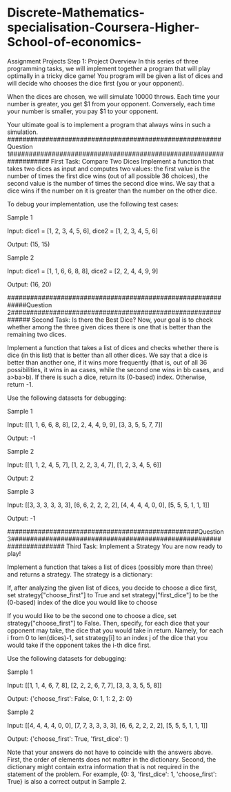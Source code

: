 # Discrete-Mathematics-specialisation-Coursera-Higher-School-of-economics-
Assignment Projects
Step 1:
Project Overview
In this series of three programming tasks, we will implement together a program that will play optimally in a tricky dice game! You program will be given a list of dices and will decide who chooses the dice first (you or your opponent).

When the dices are chosen, we will simulate 10000 throws. Each time your number is greater, you get $1 from your opponent. Conversely, each time your number is smaller, you pay $1 to your opponent.

Your ultimate goal is to implement a program that always wins in such a simulation.
########################################################Question 1###################################################################
First Task: Compare Two Dices
Implement a function that takes two dices as input and computes two values: the first value is the number of times the first dice wins (out of all possible 36 choices), the second value is the number of times the second dice wins. We say that a dice wins if the number on it is greater than the number on the other dice.

To debug your implementation, use the following test cases:

Sample 1

Input: dice1 = [1, 2, 3, 4, 5, 6], dice2 = [1, 2, 3, 4, 5, 6]

Output: (15, 15)

Sample 2

Input: dice1 = [1, 1, 6, 6, 8, 8], dice2 = [2, 2, 4, 4, 9, 9]

Output: (16, 20)


#############################################################Question 2#############################################################
Second Task: Is there the Best Dice?
Now, your goal is to check whether among the three given dices there is one that is better than the remaining two dices.

Implement a function that takes a list of dices and checks whether there is dice (in this list) that is better than all other dices. We say that a dice is better than another one, if it wins more frequently (that is, out of all 36 possibilities, it wins in aa cases, while the second one wins in bb cases, and a>ba>b). If there is such a dice, return its (0-based) index. Otherwise, return -1.

Use the following datasets for debugging:

Sample 1

Input: [[1, 1, 6, 6, 8, 8], [2, 2, 4, 4, 9, 9], [3, 3, 5, 5, 7, 7]]

Output: -1

Sample 2

Input: [[1, 1, 2, 4, 5, 7], [1, 2, 2, 3, 4, 7], [1, 2, 3, 4, 5, 6]]

Output: 2

Sample 3

Input: [[3, 3, 3, 3, 3, 3], [6, 6, 2, 2, 2, 2], [4, 4, 4, 4, 0, 0], [5, 5, 5, 1, 1, 1]]

Output: -1

##################################################Question 3######################################################################
Third Task: Implement a Strategy
You are now ready to play!

Implement a function that takes a list of dices (possibly more than three) and returns a strategy. The strategy is a dictionary:

If, after analyzing the given list of dices, you decide to choose a dice first, set strategy["choose_first"] to True and set strategy["first_dice"] to be the (0-based) index of the dice you would like to choose

If you would like to be the second one to choose a dice, set strategy["choose_first"] to False. Then, specify, for each dice that your opponent may take, the dice that you would take in return. Namely, for each i from 0 to len(dices)-1, set strategy[i] to an index j of the dice that you would take if the opponent takes the i-th dice first.

Use the following datasets for debugging:

Sample 1

Input: [[1, 1, 4, 6, 7, 8], [2, 2, 2, 6, 7, 7], [3, 3, 3, 5, 5, 8]]

Output: {'choose_first': False, 0: 1, 1: 2, 2: 0}

Sample 2

Input: [[4, 4, 4, 4, 0, 0], [7, 7, 3, 3, 3, 3], [6, 6, 2, 2, 2, 2], [5, 5, 5, 1, 1, 1]]

Output: {'choose_first': True, 'first_dice': 1}

Note that your answers do not have to coincide with the answers above. First, the order of elements does not matter in the dictionary. Second, the dictionary might contain extra information that is not required in the statement of the problem. For example, {0: 3, 'first_dice': 1, 'choose_first': True} is also a correct output in Sample 2.




